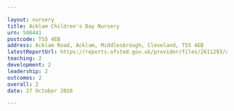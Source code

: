 ```yaml
---

layout: nursery
title: Acklam Children's Day Nursery
urn: 508441
postcode: TS5 4EB
address: Acklam Road, Acklam, Middlesbrough, Cleveland, TS5 4EB
latestReportUrl: https://reports.ofsted.gov.uk/provider/files/2611293/urn/508441.pdf
teaching: 2
development: 2
leadership: 2
outcomes: 2
overall: 2
date: 27 October 2016

---
```

